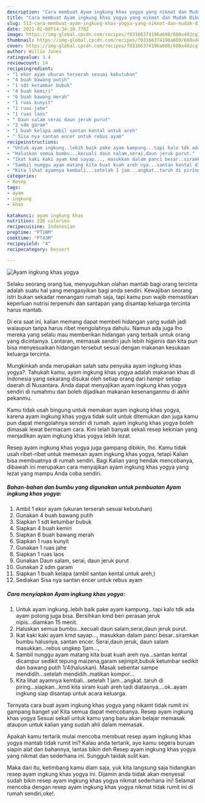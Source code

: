 ```yaml
---
description: "Cara membuat Ayam ingkung khas yogya yang nikmat dan Mudah Dibuat"
title: "Cara membuat Ayam ingkung khas yogya yang nikmat dan Mudah Dibuat"
slug: 513-cara-membuat-ayam-ingkung-khas-yogya-yang-nikmat-dan-mudah-dibuat
date: 2021-02-08T14:34:10.778Z
image: https://img-global.cpcdn.com/recipes/f03166374196a600/680x482cq70/ayam-ingkung-khas-yogya-foto-resep-utama.jpg
thumbnail: https://img-global.cpcdn.com/recipes/f03166374196a600/680x482cq70/ayam-ingkung-khas-yogya-foto-resep-utama.jpg
cover: https://img-global.cpcdn.com/recipes/f03166374196a600/680x482cq70/ayam-ingkung-khas-yogya-foto-resep-utama.jpg
author: Willie Jones
ratingvalue: 3.4
reviewcount: 14
recipeingredient:
- "1 ekor ayam ukuran terserah sesuai kebutuhan"
- "4 buah bawang putih"
- "1 sdt ketumbar bubuk"
- "4 buah kemiri"
- "6 buah bawang merah"
- "1 ruas kunyit"
- "1 ruas jahe"
- "1 ruas laos"
- " Daun salam serai daun jeruk purut"
- "2 sdm garam"
- "1 buah kelapa ambil santan kental untuk areh"
- " Sisa nya santan encer untuk rebus ayam"
recipeinstructions:
- "Untuk ayam ingkung..lebih baik pake ayam kampung...tapi kalo tdk ada ayam potong juga bisa. Bersihkan kmd beri perasan jeruk nipis...diamkan 15 menit."
- "Haluskan semua bumbu...kecuali daun salam,serai,daun jeruk purut."
- "Ikat kaki kaki ayam kmd sayap..., masukkan dalam panci besar..siramkan bumbu halusnya, santan encer. Serai,daun jeruk, daun salam masukkan...rebus ungkep 1jam...,"
- "Sambil nunggu ayam matang kita buat kuah areh nya...santan kental dicampur sedikit tepung maizena,garam sejimpit,bubuk ketumbar sedikit dan bawang putih 1/4(haluskan). Masak sebentar sampe mendidih...setelah mendidih..matikan kompor..."
- "Kita lihat ayamnya kembali...setelah 1 jam...angkat..taruh di piring...siapkan...kmd kita siram kuah areh tadi diatasnya....ok..ayam ingkung siap disantap untuk acara keluarga."
categories:
- Resep
tags:
- ayam
- ingkung
- khas

katakunci: ayam ingkung khas 
nutrition: 226 calories
recipecuisine: Indonesian
preptime: "PT10M"
cooktime: "PT43M"
recipeyield: "4"
recipecategory: Dessert

---
```



![Ayam ingkung khas yogya](https://img-global.cpcdn.com/recipes/f03166374196a600/680x482cq70/ayam-ingkung-khas-yogya-foto-resep-utama.jpg)

Selaku seorang orang tua, menyuguhkan olahan mantab bagi orang tercinta adalah suatu hal yang mengasyikan bagi anda sendiri. Kewajiban seorang istri bukan sekadar menangani rumah saja, tapi kamu pun wajib memastikan keperluan nutrisi terpenuhi dan santapan yang disantap keluarga tercinta harus mantab.

Di era  saat ini, kalian memang dapat membeli hidangan yang sudah jadi walaupun tanpa harus ribet mengolahnya dahulu. Namun ada juga lho mereka yang selalu mau memberikan hidangan yang terbaik untuk orang yang dicintainya. Lantaran, memasak sendiri jauh lebih higienis dan kita pun bisa menyesuaikan hidangan tersebut sesuai dengan makanan kesukaan keluarga tercinta. 



Mungkinkah anda merupakan salah satu penyuka ayam ingkung khas yogya?. Tahukah kamu, ayam ingkung khas yogya adalah makanan khas di Indonesia yang sekarang disukai oleh setiap orang dari hampir setiap daerah di Nusantara. Anda dapat menyajikan ayam ingkung khas yogya sendiri di rumahmu dan boleh dijadikan makanan kesenanganmu di akhir pekanmu.

Kamu tidak usah bingung untuk memakan ayam ingkung khas yogya, karena ayam ingkung khas yogya tidak sulit untuk ditemukan dan juga kamu pun dapat mengolahnya sendiri di rumah. ayam ingkung khas yogya boleh dimasak lewat bermacam cara. Kini telah banyak sekali resep kekinian yang menjadikan ayam ingkung khas yogya lebih lezat.

Resep ayam ingkung khas yogya juga gampang dibikin, lho. Kamu tidak usah ribet-ribet untuk memesan ayam ingkung khas yogya, tetapi Kalian bisa membuatnya di rumah sendiri. Bagi Kalian yang hendak mencobanya, dibawah ini merupakan cara menyajikan ayam ingkung khas yogya yang lezat yang mampu Anda coba sendiri.

<!--inarticleads1-->

##### Bahan-bahan dan bumbu yang digunakan untuk pembuatan Ayam ingkung khas yogya:

1. Ambil 1 ekor ayam (ukuran terserah sesuai kebutuhan)
1. Gunakan 4 buah bawang putih
1. Siapkan 1 sdt ketumbar bubuk
1. Siapkan 4 buah kemiri
1. Siapkan 6 buah bawang merah
1. Siapkan 1 ruas kunyit
1. Gunakan 1 ruas jahe
1. Siapkan 1 ruas laos
1. Gunakan  Daun salam, serai, daun jeruk purut
1. Gunakan 2 sdm garam
1. Siapkan 1 buah kelapa (ambil santan kental untuk areh,)
1. Sediakan  Sisa nya santan encer untuk rebus ayam




<!--inarticleads2-->

##### Cara menyiapkan Ayam ingkung khas yogya:

1. Untuk ayam ingkung..lebih baik pake ayam kampung...tapi kalo tdk ada ayam potong juga bisa. Bersihkan kmd beri perasan jeruk nipis...diamkan 15 menit.
1. Haluskan semua bumbu...kecuali daun salam,serai,daun jeruk purut.
1. Ikat kaki kaki ayam kmd sayap..., masukkan dalam panci besar..siramkan bumbu halusnya, santan encer. Serai,daun jeruk, daun salam masukkan...rebus ungkep 1jam...,
1. Sambil nunggu ayam matang kita buat kuah areh nya...santan kental dicampur sedikit tepung maizena,garam sejimpit,bubuk ketumbar sedikit dan bawang putih 1/4(haluskan). Masak sebentar sampe mendidih...setelah mendidih..matikan kompor...
1. Kita lihat ayamnya kembali...setelah 1 jam...angkat..taruh di piring...siapkan...kmd kita siram kuah areh tadi diatasnya....ok..ayam ingkung siap disantap untuk acara keluarga.




Ternyata cara buat ayam ingkung khas yogya yang nikamt tidak rumit ini gampang banget ya! Kita semua dapat mencobanya. Resep ayam ingkung khas yogya Sesuai sekali untuk kamu yang baru akan belajar memasak ataupun untuk kalian yang sudah ahli dalam memasak.

Apakah kamu tertarik mulai mencoba membuat resep ayam ingkung khas yogya mantab tidak rumit ini? Kalau anda tertarik, ayo kamu segera buruan siapin alat dan bahannya, lantas bikin deh Resep ayam ingkung khas yogya yang nikmat dan sederhana ini. Sungguh taidak sulit kan. 

Maka dari itu, ketimbang kamu diam saja, yuk kita langsung saja hidangkan resep ayam ingkung khas yogya ini. Dijamin anda tiidak akan menyesal sudah bikin resep ayam ingkung khas yogya nikmat sederhana ini! Selamat mencoba dengan resep ayam ingkung khas yogya nikmat tidak rumit ini di rumah sendiri,oke!.

